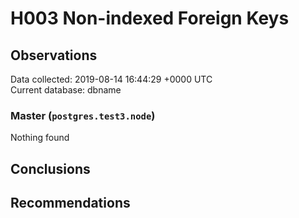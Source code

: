 # H003 Non-indexed Foreign Keys #

## Observations ##
Data collected: 2019-08-14 16:44:29 +0000 UTC  
Current database: dbname  


### Master (`postgres.test3.node`) ###



Nothing found



## Conclusions ##


## Recommendations ##

